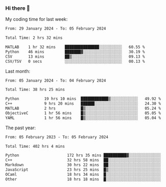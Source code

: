 ### Hi there 👋

My coding time for last week:

<!--START_SECTION:week-->

```txt
From: 29 January 2024 - To: 05 February 2024

Total Time: 2 hrs 32 mins

MATLAB    1 hr 32 mins    ███████████████░░░░░░░░░░   60.55 %
Python    46 mins         ███████▓░░░░░░░░░░░░░░░░░   30.19 %
CSV       13 mins         ██▒░░░░░░░░░░░░░░░░░░░░░░   09.13 %
CSV/TSV   0 secs          ░░░░░░░░░░░░░░░░░░░░░░░░░   00.13 %
```

<!--END_SECTION:week-->

Last month:

<!--START_SECTION:month-->

```txt
From: 05 January 2024 - To: 04 February 2024

Total Time: 38 hrs 25 mins

Python           19 hrs 10 mins  ████████████▒░░░░░░░░░░░░   49.92 %
C++              9 hrs 20 mins   ██████░░░░░░░░░░░░░░░░░░░   24.30 %
MATLAB           2 hrs           █▒░░░░░░░░░░░░░░░░░░░░░░░   05.24 %
ObjectiveC       1 hr 56 mins    █▒░░░░░░░░░░░░░░░░░░░░░░░   05.05 %
YAML             1 hr 56 mins    █▒░░░░░░░░░░░░░░░░░░░░░░░   05.04 %
```

<!--END_SECTION:month-->

The past year:

<!--START_SECTION:year-->

```txt
From: 05 February 2023 - To: 05 February 2024

Total Time: 402 hrs 4 mins

Python                     172 hrs 35 mins ██████████▓░░░░░░░░░░░░░░   42.93 %
C++                        32 hrs 58 mins  ██░░░░░░░░░░░░░░░░░░░░░░░   08.20 %
Markdown                   30 hrs 22 mins  ██░░░░░░░░░░░░░░░░░░░░░░░   07.55 %
JavaScript                 23 hrs 25 mins  █▒░░░░░░░░░░░░░░░░░░░░░░░   05.83 %
OCaml                      18 hrs 34 mins  █░░░░░░░░░░░░░░░░░░░░░░░░   04.62 %
Other                      18 hrs 18 mins  █░░░░░░░░░░░░░░░░░░░░░░░░   04.56 %
```

<!--END_SECTION:year-->
